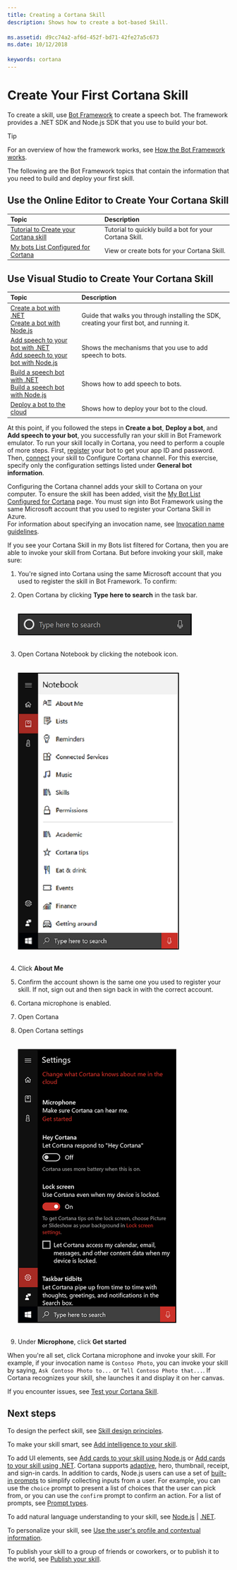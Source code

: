 ```yaml
---
title: Creating a Cortana Skill
description: Shows how to create a bot-based Skill.

ms.assetid: d9cc74a2-af6d-452f-bd71-42fe27a5c673
ms.date: 10/12/2018

keywords: cortana
--- 
```


# Create Your First Cortana Skill

To create a skill, use [Bot Framework](https://docs.microsoft.com/bot-framework) to create a speech bot. The framework provides a .NET SDK and Node.js SDK that you use to build your bot.  

>[!TIP]
> For an overview of how the framework works, see [How the Bot Framework works](https://docs.microsoft.com/azure/bot-service/bot-service-overview-readme?view=azure-bot-service-3.0).  

The following are the Bot Framework topics that contain the information that you need to build and deploy your first skill. 

## Use the Online Editor to Create Your Cortana Skill  

| Topic | Description |  
|:--- |:--- |  
| [Tutorial to Create your Cortana skill](./mva22-hello-world.md) | Tutorial to quickly build a bot for your Cortana Skill. |  
| [My bots List Configured for Cortana](https://dev.botframework.com/bots?c=cortana) | View or create  bots for your Cortana Skill. |  

## Use Visual Studio to Create Your Cortana Skill  

| Topic | Description |  
|:--- |:--- | 
|[Create a bot with .NET](https://docs.microsoft.com/azure/bot-service/dotnet/bot-builder-dotnet-sdk-quickstart?view=azure-bot-service-3.0)<br />[Create a bot with Node.js](https://docs.microsoft.com/azure/bot-service/javascript/bot-builder-javascript-quickstart?view=azure-bot-service-3.0) | Guide that walks you through installing the SDK, creating your first bot, and running it.
|[Add speech to your bot with .NET](https://docs.microsoft.com/azure/bot-service/dotnet/bot-builder-dotnet-text-to-speech?view=azure-bot-service-3.0)<br />[Add speech to your bot with Node.js](https://docs.microsoft.com/azure/bot-service/nodejs/bot-builder-nodejs-text-to-speech?view=azure-bot-service-3.0)|Shows the mechanisms that you use to add speech to bots.
|[Build a speech bot with .NET](https://docs.microsoft.com/azure/bot-service/dotnet/bot-builder-dotnet-cortana-skill?view=azure-bot-service-3.0)<br />[Build a speech bot with Node.js](https://docs.microsoft.com/azure/bot-service/nodejs/bot-builder-nodejs-cortana-skill?view=azure-bot-service-3.0)|Shows how to add speech to bots.
|[Deploy a bot to the cloud](https://docs.microsoft.com/azure/bot-service/bot-service-build-continuous-deployment?view=azure-bot-service-3.0)|Shows how to deploy your bot to the cloud.


At this point, if you followed the steps in **Create a bot**, **Deploy a bot**, and **Add speech to your bot**, you successfully ran your skill in Bot Framework emulator. To run your skill locally in Cortana, you need to perform a couple of more steps. First, [register](https://docs.microsoft.com/azure/bot-service/bot-service-quickstart-registration?view=azure-bot-service-3.0) your bot to get your app ID and password. Then, [connect](https://docs.microsoft.com/azure/bot-service/bot-service-channel-connect-cortana?view=azure-bot-service-3.0) your skill to Configure Cortana channel. For this exercise, specify only the configuration settings listed under **General bot information**.

<!-- i hate duplicating work, but it may be useful to include a Hello, world example so they don't have to piece the example together from the two topics. -->

Configuring the Cortana channel adds your skill to Cortana on your computer. To ensure the skill has been added, visit the [My Bot List Configured for Cortana](https://dev.botframework.com/bots?c=cortana) page. You must sign into Bot Framework using the same Microsoft account that you used to register your Cortana Skill in Azure.  
For information about specifying an invocation name, see [Invocation name guidelines](./cortana-invocation-guidelines.md).

If you see your Cortana Skill in my Bots list filtered for Cortana, then you are able to invoke your skill from Cortana. But before invoking your skill, make sure:

1. You're signed into Cortana using the same Microsoft account that you used to register the skill in Bot Framework. To confirm:  
  1. Open Cortana by clicking **Type here to search** in the task bar.  
     <br />  
     ![Cortana](./media/images/open-cortana.png)  
     <br />  
  2. Open Cortana Notebook by clicking the notebook icon.  
     <br />  
     ![Cortana's Notebook](./media/images/notebook.png)  
     <br />  
  3. Click **About Me**  
  4. Confirm the account shown is the same one you used to register your skill. If not, sign out and then sign back in with the correct account.  
  
2. Cortana microphone is enabled.  
  1. Open Cortana
  2. Open Cortana settings  
     <br />  
     ![Cortana settings](./media/images/cortana-settings.png)  
     <br />  
  3. Under **Microphone**, click **Get started**

When you're all set, click Cortana microphone and invoke your skill. For example, if your  invocation name is `Contoso Photo`, you can invoke your skill by saying, `Ask Contoso Photo to...` or `Tell Contoso Photo that...`. If Cortana recognizes your skill, she launches it and display it on her canvas.

If you encounter issues, see [Test your Cortana Skill](./test-debug.md).

## Next steps

To design the perfect skill, see [Skill design principles](./design-principles.md).

To make your skill smart, see [Add intelligence to your skill](https://docs.microsoft.com/azure/bot-service/bot-service-concept-intelligence?view=azure-bot-service-3.0). 

To add UI elements, see [Add cards to your skill using Node.js](https://docs.microsoft.com/azure/bot-service/nodejs/bot-builder-nodejs-send-rich-cards?view=azure-bot-service-3.0) or [Add cards to your skill using .NET](https://docs.microsoft.com/azure/bot-service/dotnet/bot-builder-dotnet-add-rich-card-attachments?view=azure-bot-service-3.0). Cortana supports [adaptive](https://docs.microsoft.com/azure/bot-service/nodejs/bot-builder-nodejs-send-rich-cards?view=azure-bot-service-3.0#send-an-adaptive-card), hero, thumbnail, receipt, and sign-in cards. In addition to cards, Node.js users can use a set of [built-in prompts](https://docs.microsoft.com/azure/bot-service/nodejs/bot-builder-nodejs-dialog-prompt?view=azure-bot-service-3.0) to simplify collecting inputs from a user. For example, you can use the `choice` prompt to present a list of choices that the user can pick from, or you can use the `confirm` prompt to confirm an action. For a list of prompts, see [Prompt types](https://docs.microsoft.com/azure/bot-service/nodejs/bot-builder-nodejs-dialog-prompt?view=azure-bot-service-3.0#prompt-types).


To add natural language understanding to your skill, see [Node.js](https://docs.microsoft.com/azure/bot-service/nodejs/bot-builder-nodejs-recognize-intent-luis?view=azure-bot-service-3.0) | [.NET](https://docs.microsoft.com/azure/bot-service/dotnet/bot-builder-dotnet-luis-dialogs?view=azure-bot-service-3.0).

To personalize your skill, see [Use the user's profile and contextual information](./get-user-profile-context.md).

To publish your skill to a group of friends or coworkers, or to publish it to the world, see [Publish your skill](./publish-skill.md).
<!--
Check out the Bot Framework speech samples. [Node.js](https://github.com/Microsoft/BotBuilder-Samples/tree/master/Node/demo-RollerSkill) | [.NET](https://github.com/Microsoft/BotBuilder-Samples/tree/master/CSharp/demo-RollerSkill)
-->
